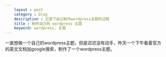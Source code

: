 ```yaml
---
    layout : post
    category : blog
    description : 记录下自己制作wordpress主题的过程 
    title : 制作自己的 wordpress 主题
    keyword: wordpress, 主题
---
```




一直想做一个自己的wordpress主题，但是迟迟没有动手，昨天一个下午看着官方的英文文档加google搜索，制作了一个wordpress主题。



